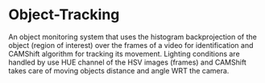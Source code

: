# Object-Tracking
An object monitoring system that uses the histogram backprojection of the object (region of interest) over the frames of a video for identification and CAMShift algorithm for tracking its movement. Lighting conditions are handled by use HUE channel of the HSV images (frames) and CAMShift takes care of moving objects distance and angle WRT the camera.
